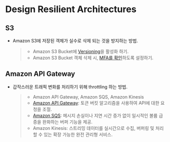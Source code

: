 # Design Resilient Architectures

## S3

* Amazon S3에 저장된 객체가 실수로 삭제 되는 것을 방지하는 방법.  
    > * Amazon S3 Bucket에 [Versioning](https://docs.aws.amazon.com/AmazonS3/latest/userguide/Versioning.html)을 활성화 하기.
    > * Amazon S3 Bucket 객체 삭제 시, [MFA를 확인](https://docs.aws.amazon.com/AmazonS3/latest/userguide/UsingMFADelete.html)하도록 설정하기.

## Amazon API Gateway

* 갑작스러운 트래픽 변화를 처리하기 위해 throttling 하는 방법.
    > * Amazon API Gateway, Amazon SQS, Amazon Kinesis
    > * [Amazon API Gateway](https://docs.aws.amazon.com/apigateway/latest/developerguide/api-gateway-request-throttling.html): 토큰 버킷 알고리즘을 사용하여 API에 대한 요청을 조절.
    > * [Amazon SQS](https://aws.amazon.com/ko/sqs/features/): 메시지 손실이나 지연 시간 증가 없이 일시적인 볼륨 급증을 완화하는 버퍼 기능을 제공.
    > * Amazon Kinesis: 스트리밍 데이터를 실시간으로 수집, 버퍼링 및 처리할 수 있는 확장 가능한 완전 관리형 서비스.
